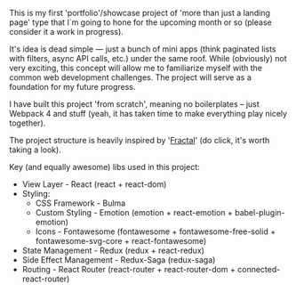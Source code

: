 This is my first 'portfolio'/showcase project of 'more than just a landing page' type that I`m going to hone for the upcoming month or so (please consider it a work in progress).

It's idea is dead simple — just a bunch of mini apps (think paginated lists with filters, async API calls, etc.) under the same roof. While (obviously) not very exciting, this concept will allow me to familiarize myself with the common web development challenges. The project will serve as a foundation for my future progress.

I have built this project 'from scratch', meaning no boilerplates – just Webpack 4 and stuff (yeah, it has taken time to make everything play nicely together).

The project structure is heavily inspired by '[Fractal](https://hackernoon.com/fractal-a-react-app-structure-for-infinite-scale-4dab943092af)' (do click, it's worth taking a look).

Key (and equally awesome) libs used in this project:
* View Layer - React (react + react-dom)
* Styling:
  * CSS Framework - Bulma
  * Custom Styling - Emotion (emotion + react-emotion + babel-plugin-emotion)
  * Icons - Fontawesome (fontawesome + fontawesome-free-solid + fontawesome-svg-core + react-fontawesome)
* State Management - Redux (redux + react-redux)
* Side Effect Management - Redux-Saga (redux-saga)
* Routing - React Router (react-router + react-router-dom + connected-react-router)
